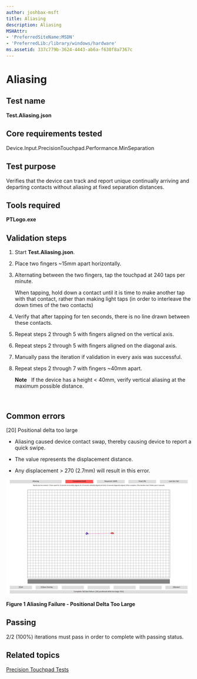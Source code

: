 ```yaml
---
author: joshbax-msft
title: Aliasing
description: Aliasing
MSHAttr:
- 'PreferredSiteName:MSDN'
- 'PreferredLib:/library/windows/hardware'
ms.assetid: 337c779b-3624-4443-ab6a-f630f8a7367c
---
```


# Aliasing


## Test name


**Test.Aliasing.json**

## Core requirements tested


Device.Input.PrecisionTouchpad.Performance.MinSeparation

## Test purpose


Verifies that the device can track and report unique continually arriving and departing contacts without aliasing at fixed separation distances.

## Tools required


**PTLogo.exe**

## Validation steps


1.  Start **Test.Aliasing.json**.

2.  Place two fingers ~15mm apart horizontally.

3.  Alternating between the two fingers, tap the touchpad at 240 taps per minute.

    When tapping, hold down a contact until it is time to make another tap with that contact, rather than making light taps (in order to interleave the down times of the two contacts)

4.  Verify that after tapping for ten seconds, there is no line drawn between these contacts.

5.  Repeat steps 2 through 5 with fingers aligned on the vertical axis.

6.  Repeat steps 2 through 5 with fingers aligned on the diagonal axis.

7.  Manually pass the iteration if validation in every axis was successful.

8.  Repeat steps 2 through 7 with fingers ~40mm apart.

    **Note**  
    If the device has a height &lt; 40mm, verify vertical aliasing at the maximum possible distance.

     

## Common errors


\[20\] Positional delta too large

-   Aliasing caused device contact swap, thereby causing device to report a quick swipe.

-   The value represents the displacement distance.

-   Any displacement &gt; 270 (2.7mm) will result in this error.

![aliasing failure delta too large](images/hck-winb-aliasingfailuredeltatoolarge.png)

**Figure 1 Aliasing Failure - Positional Delta Too Large**

## Passing


2/2 (100%) iterations must pass in order to complete with passing status.

## Related topics


[Precision Touchpad Tests](precision-touchpad-tests.md)

 

 







